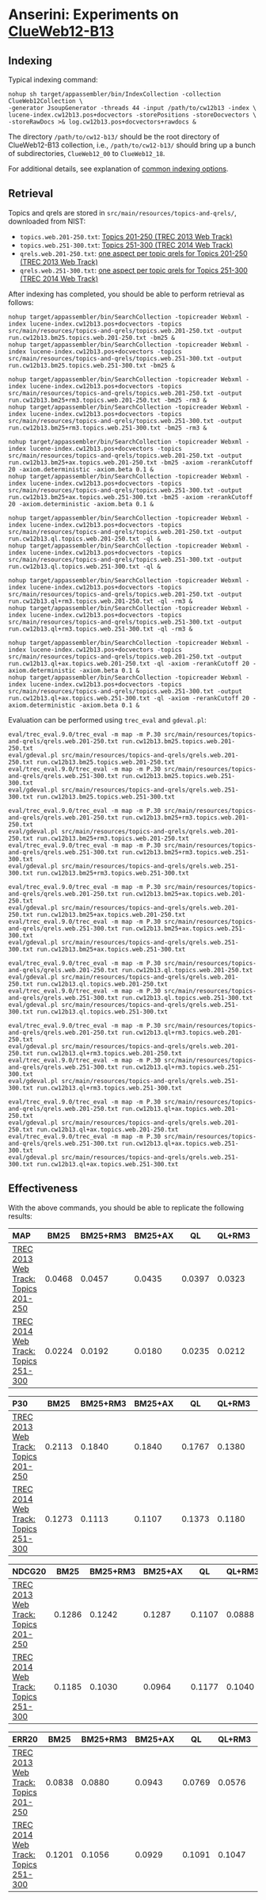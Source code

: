 # Anserini: Experiments on [ClueWeb12-B13](http://lemurproject.org/clueweb12/ClueWeb12-CreateB13.php)

## Indexing

Typical indexing command:

```
nohup sh target/appassembler/bin/IndexCollection -collection ClueWeb12Collection \
-generator JsoupGenerator -threads 44 -input /path/to/cw12b13 -index \
lucene-index.cw12b13.pos+docvectors -storePositions -storeDocvectors \
-storeRawDocs >& log.cw12b13.pos+docvectors+rawdocs &
```

The directory `/path/to/cw12-b13/` should be the root directory of ClueWeb12-B13 collection, i.e., `/path/to/cw12-b13/` should bring up a bunch of subdirectories, `ClueWeb12_00` to `ClueWeb12_18`.

For additional details, see explanation of [common indexing options](common-indexing-options.md).

## Retrieval

Topics and qrels are stored in `src/main/resources/topics-and-qrels/`, downloaded from NIST:

+ `topics.web.201-250.txt`: [Topics 201-250 (TREC 2013 Web Track)](http://trec.nist.gov/data/web/2013/trec2013-topics.xml)
+ `topics.web.251-300.txt`: [Topics 251-300 (TREC 2014 Web Track)](http://trec.nist.gov/data/web/2014/trec2014-topics.xml)
+ `qrels.web.201-250.txt`: [one aspect per topic qrels for Topics 201-250 (TREC 2013 Web Track)](http://trec.nist.gov/data/web/2013/qrels.adhoc.txt)
+ `qrels.web.251-300.txt`: [one aspect per topic qrels for Topics 251-300 (TREC 2014 Web Track)](http://trec.nist.gov/data/web/2014/qrels.adhoc.txt)

After indexing has completed, you should be able to perform retrieval as follows:

```
nohup target/appassembler/bin/SearchCollection -topicreader Webxml -index lucene-index.cw12b13.pos+docvectors -topics src/main/resources/topics-and-qrels/topics.web.201-250.txt -output run.cw12b13.bm25.topics.web.201-250.txt -bm25 &
nohup target/appassembler/bin/SearchCollection -topicreader Webxml -index lucene-index.cw12b13.pos+docvectors -topics src/main/resources/topics-and-qrels/topics.web.251-300.txt -output run.cw12b13.bm25.topics.web.251-300.txt -bm25 &

nohup target/appassembler/bin/SearchCollection -topicreader Webxml -index lucene-index.cw12b13.pos+docvectors -topics src/main/resources/topics-and-qrels/topics.web.201-250.txt -output run.cw12b13.bm25+rm3.topics.web.201-250.txt -bm25 -rm3 &
nohup target/appassembler/bin/SearchCollection -topicreader Webxml -index lucene-index.cw12b13.pos+docvectors -topics src/main/resources/topics-and-qrels/topics.web.251-300.txt -output run.cw12b13.bm25+rm3.topics.web.251-300.txt -bm25 -rm3 &

nohup target/appassembler/bin/SearchCollection -topicreader Webxml -index lucene-index.cw12b13.pos+docvectors -topics src/main/resources/topics-and-qrels/topics.web.201-250.txt -output run.cw12b13.bm25+ax.topics.web.201-250.txt -bm25 -axiom -rerankCutoff 20 -axiom.deterministic -axiom.beta 0.1 &
nohup target/appassembler/bin/SearchCollection -topicreader Webxml -index lucene-index.cw12b13.pos+docvectors -topics src/main/resources/topics-and-qrels/topics.web.251-300.txt -output run.cw12b13.bm25+ax.topics.web.251-300.txt -bm25 -axiom -rerankCutoff 20 -axiom.deterministic -axiom.beta 0.1 &

nohup target/appassembler/bin/SearchCollection -topicreader Webxml -index lucene-index.cw12b13.pos+docvectors -topics src/main/resources/topics-and-qrels/topics.web.201-250.txt -output run.cw12b13.ql.topics.web.201-250.txt -ql &
nohup target/appassembler/bin/SearchCollection -topicreader Webxml -index lucene-index.cw12b13.pos+docvectors -topics src/main/resources/topics-and-qrels/topics.web.251-300.txt -output run.cw12b13.ql.topics.web.251-300.txt -ql &

nohup target/appassembler/bin/SearchCollection -topicreader Webxml -index lucene-index.cw12b13.pos+docvectors -topics src/main/resources/topics-and-qrels/topics.web.201-250.txt -output run.cw12b13.ql+rm3.topics.web.201-250.txt -ql -rm3 &
nohup target/appassembler/bin/SearchCollection -topicreader Webxml -index lucene-index.cw12b13.pos+docvectors -topics src/main/resources/topics-and-qrels/topics.web.251-300.txt -output run.cw12b13.ql+rm3.topics.web.251-300.txt -ql -rm3 &

nohup target/appassembler/bin/SearchCollection -topicreader Webxml -index lucene-index.cw12b13.pos+docvectors -topics src/main/resources/topics-and-qrels/topics.web.201-250.txt -output run.cw12b13.ql+ax.topics.web.201-250.txt -ql -axiom -rerankCutoff 20 -axiom.deterministic -axiom.beta 0.1 &
nohup target/appassembler/bin/SearchCollection -topicreader Webxml -index lucene-index.cw12b13.pos+docvectors -topics src/main/resources/topics-and-qrels/topics.web.251-300.txt -output run.cw12b13.ql+ax.topics.web.251-300.txt -ql -axiom -rerankCutoff 20 -axiom.deterministic -axiom.beta 0.1 &

```

Evaluation can be performed using `trec_eval` and `gdeval.pl`:

```
eval/trec_eval.9.0/trec_eval -m map -m P.30 src/main/resources/topics-and-qrels/qrels.web.201-250.txt run.cw12b13.bm25.topics.web.201-250.txt
eval/gdeval.pl src/main/resources/topics-and-qrels/qrels.web.201-250.txt run.cw12b13.bm25.topics.web.201-250.txt
eval/trec_eval.9.0/trec_eval -m map -m P.30 src/main/resources/topics-and-qrels/qrels.web.251-300.txt run.cw12b13.bm25.topics.web.251-300.txt
eval/gdeval.pl src/main/resources/topics-and-qrels/qrels.web.251-300.txt run.cw12b13.bm25.topics.web.251-300.txt

eval/trec_eval.9.0/trec_eval -m map -m P.30 src/main/resources/topics-and-qrels/qrels.web.201-250.txt run.cw12b13.bm25+rm3.topics.web.201-250.txt
eval/gdeval.pl src/main/resources/topics-and-qrels/qrels.web.201-250.txt run.cw12b13.bm25+rm3.topics.web.201-250.txt
eval/trec_eval.9.0/trec_eval -m map -m P.30 src/main/resources/topics-and-qrels/qrels.web.251-300.txt run.cw12b13.bm25+rm3.topics.web.251-300.txt
eval/gdeval.pl src/main/resources/topics-and-qrels/qrels.web.251-300.txt run.cw12b13.bm25+rm3.topics.web.251-300.txt

eval/trec_eval.9.0/trec_eval -m map -m P.30 src/main/resources/topics-and-qrels/qrels.web.201-250.txt run.cw12b13.bm25+ax.topics.web.201-250.txt
eval/gdeval.pl src/main/resources/topics-and-qrels/qrels.web.201-250.txt run.cw12b13.bm25+ax.topics.web.201-250.txt
eval/trec_eval.9.0/trec_eval -m map -m P.30 src/main/resources/topics-and-qrels/qrels.web.251-300.txt run.cw12b13.bm25+ax.topics.web.251-300.txt
eval/gdeval.pl src/main/resources/topics-and-qrels/qrels.web.251-300.txt run.cw12b13.bm25+ax.topics.web.251-300.txt

eval/trec_eval.9.0/trec_eval -m map -m P.30 src/main/resources/topics-and-qrels/qrels.web.201-250.txt run.cw12b13.ql.topics.web.201-250.txt
eval/gdeval.pl src/main/resources/topics-and-qrels/qrels.web.201-250.txt run.cw12b13.ql.topics.web.201-250.txt
eval/trec_eval.9.0/trec_eval -m map -m P.30 src/main/resources/topics-and-qrels/qrels.web.251-300.txt run.cw12b13.ql.topics.web.251-300.txt
eval/gdeval.pl src/main/resources/topics-and-qrels/qrels.web.251-300.txt run.cw12b13.ql.topics.web.251-300.txt

eval/trec_eval.9.0/trec_eval -m map -m P.30 src/main/resources/topics-and-qrels/qrels.web.201-250.txt run.cw12b13.ql+rm3.topics.web.201-250.txt
eval/gdeval.pl src/main/resources/topics-and-qrels/qrels.web.201-250.txt run.cw12b13.ql+rm3.topics.web.201-250.txt
eval/trec_eval.9.0/trec_eval -m map -m P.30 src/main/resources/topics-and-qrels/qrels.web.251-300.txt run.cw12b13.ql+rm3.topics.web.251-300.txt
eval/gdeval.pl src/main/resources/topics-and-qrels/qrels.web.251-300.txt run.cw12b13.ql+rm3.topics.web.251-300.txt

eval/trec_eval.9.0/trec_eval -m map -m P.30 src/main/resources/topics-and-qrels/qrels.web.201-250.txt run.cw12b13.ql+ax.topics.web.201-250.txt
eval/gdeval.pl src/main/resources/topics-and-qrels/qrels.web.201-250.txt run.cw12b13.ql+ax.topics.web.201-250.txt
eval/trec_eval.9.0/trec_eval -m map -m P.30 src/main/resources/topics-and-qrels/qrels.web.251-300.txt run.cw12b13.ql+ax.topics.web.251-300.txt
eval/gdeval.pl src/main/resources/topics-and-qrels/qrels.web.251-300.txt run.cw12b13.ql+ax.topics.web.251-300.txt

```

## Effectiveness

With the above commands, you should be able to replicate the following results:

MAP                                     | BM25      | BM25+RM3  | BM25+AX   | QL        | QL+RM3    | QL+AX     |
:---------------------------------------|-----------|-----------|-----------|-----------|-----------|-----------|
[TREC 2013 Web Track: Topics 201-250](http://trec.nist.gov/data/web2013.html)| 0.0468    | 0.0457    | 0.0435    | 0.0397    | 0.0323    | 0.0359    |
[TREC 2014 Web Track: Topics 251-300](http://trec.nist.gov/data/web2014.html)| 0.0224    | 0.0192    | 0.0180    | 0.0235    | 0.0212    | 0.0186    |


P30                                     | BM25      | BM25+RM3  | BM25+AX   | QL        | QL+RM3    | QL+AX     |
:---------------------------------------|-----------|-----------|-----------|-----------|-----------|-----------|
[TREC 2013 Web Track: Topics 201-250](http://trec.nist.gov/data/web2013.html)| 0.2113    | 0.1840    | 0.1840    | 0.1767    | 0.1380    | 0.1513    |
[TREC 2014 Web Track: Topics 251-300](http://trec.nist.gov/data/web2014.html)| 0.1273    | 0.1113    | 0.1107    | 0.1373    | 0.1180    | 0.1167    |


NDCG20                                  | BM25      | BM25+RM3  | BM25+AX   | QL        | QL+RM3    | QL+AX     |
:---------------------------------------|-----------|-----------|-----------|-----------|-----------|-----------|
[TREC 2013 Web Track: Topics 201-250](http://trec.nist.gov/data/web2013.html)| 0.1286    | 0.1242    | 0.1287    | 0.1107    | 0.0888    | 0.1143    |
[TREC 2014 Web Track: Topics 251-300](http://trec.nist.gov/data/web2014.html)| 0.1185    | 0.1030    | 0.0964    | 0.1177    | 0.1040    | 0.1001    |


ERR20                                   | BM25      | BM25+RM3  | BM25+AX   | QL        | QL+RM3    | QL+AX     |
:---------------------------------------|-----------|-----------|-----------|-----------|-----------|-----------|
[TREC 2013 Web Track: Topics 201-250](http://trec.nist.gov/data/web2013.html)| 0.0838    | 0.0880    | 0.0943    | 0.0769    | 0.0576    | 0.0780    |
[TREC 2014 Web Track: Topics 251-300](http://trec.nist.gov/data/web2014.html)| 0.1201    | 0.1056    | 0.0929    | 0.1091    | 0.1047    | 0.0896    |


